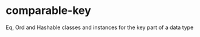 comparable-key
==============

Eq, Ord and Hashable classes and instances for the key part of a data type
